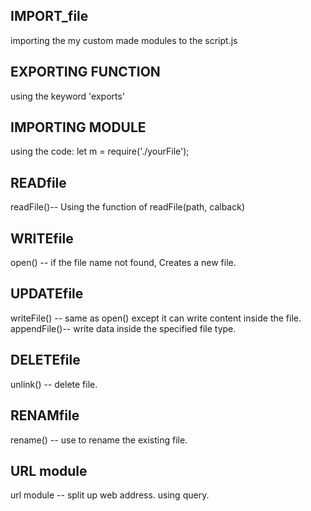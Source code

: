 ## IMPORT_file
importing the my custom made modules to the script.js

## EXPORTING FUNCTION
using the keyword 'exports'

## IMPORTING MODULE 
using the code: 
let m = require('./yourFile');

## READfile 
readFile()-- Using the function of readFile(path, calback)

## WRITEfile
open() -- if the file name not found, Creates a new file.

## UPDATEfile
writeFile() -- same as open() except it can write content inside the file.
appendFile()-- write data inside the specified file type.

## DELETEfile
unlink() -- delete file.

## RENAMfile
rename() -- use to rename the existing file.

## URL module 
url module -- split up web address. 
using query.

